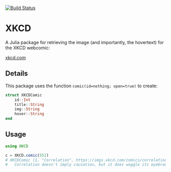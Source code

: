 [![Build Status](https://travis-ci.org/joshday/XKCD.jl.svg?branch=master)](https://travis-ci.org/joshday/XKCD.jl)

# XKCD

A Julia package for retrieving the image (and importantly, the hovertext) for the XKCD webcomic:

[xkcd.com](https://xkcd.com)

## Details

This package uses the function `comic(id=nothing; open=true)` to create:

```julia
struct XKCDComic
    id::Int
    title::String
    img::String 
    hover::String
end
```


## Usage

```julia
using XKCD

c = XKCD.comic(552)
# XKCDComic (1, "Correlation", https://imgs.xkcd.com/comics/correlation.png)
#   Correlation doesn't imply causation, but it does waggle its eyebrows suggestively and gesture furtively while mouthing 'look over there'.
```